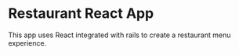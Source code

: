 # Restaurant React App

This app uses React integrated with rails to create a restaurant menu experience.

